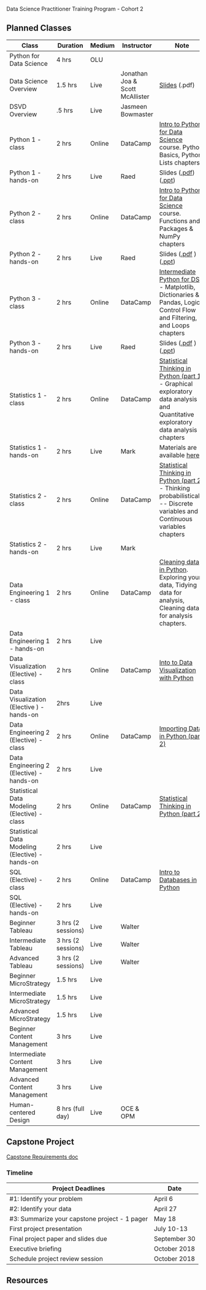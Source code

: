 Data Science Practitioner Training Program - Cohort 2

## Planned Classes

|Class   |Duration  |Medium   |Instructor   |Note   |
|---|---|---|---|---|
|Python for Data Science   |4 hrs   |OLU   |   |   |
|Data Science Overview   |1.5 hrs   |Live   |Jonathan Joa & Scott McAllister   |[Slides](https://github.com/GSA/training-pathway-data-practitioner/blob/master/Cohort%202/Intro-to-Data-Science-March2018.pdf) (.pdf)   |
|DSVD Overview   |.5 hrs   |Live   |Jasmeen Bowmaster   |   |
| Python 1 - class  |2 hrs   |Online   |DataCamp   |[Intro to Python for Data Science](https://www.datacamp.com/courses/intro-to-python-for-data-science) course. Python Basics, Python Lists chapters   |
|Python 1 - hands-on   |2 hrs   |Live   |Raed   | Slides ([.pdf](https://github.com/GSA/training-pathway-data-practitioner/blob/master/Cohort%202/Python%20For%20Data%20Science%20-%20Introduction%20-%20COHORT2.pdf)) ([.ppt](https://github.com/GSA/training-pathway-data-practitioner/blob/master/Cohort%202/Python%20For%20Data%20Science%20-%20Introduction%20-%20COHORT2.pptx))  |
|Python 2 - class   |2 hrs   |Online   |DataCamp   |[Intro to Python for Data Science](https://www.datacamp.com/courses/intro-to-python-for-data-science) course. Functions and Packages & NumPy chapters   |
|Python 2 - hands-on  |2 hrs  |Live  |Raed  | Slides ([.pdf](https://github.com/GSA/training-pathway-data-practitioner/blob/master/Cohort%202/Python%20For%20Data%20Science%20-%20Introduction2%20-%20COHORT2.pdf) ) ([.ppt](https://github.com/GSA/training-pathway-data-practitioner/blob/master/Cohort%202/Python%20For%20Data%20Science%20-%20Introduction2%20-%20COHORT2.pptx)) |
|Python 3 - class  |2 hrs  |Online  |DataCamp  |[Intermediate Python for DS](https://www.datacamp.com/courses/intermediate-python-for-data-science) - Matplotlib, Dictionaries & Pandas, Logic, Control Flow and Filtering, and Loops chapters   |
|Python 3 - hands-on  |2 hrs  |Live  |Raed  | Slides ([.pdf](https://github.com/GSA/training-pathway-data-practitioner/blob/master/Cohort%202/Python%20For%20Data%20Science%20-%20Intermediate%20-%20COHORT2.pdf) ) ([.ppt](https://github.com/GSA/training-pathway-data-practitioner/blob/master/Cohort%202/Python%20For%20Data%20Science%20-%20Intermediate%20-%20COHORT2.pptx))|
|Statistics 1 - class |2 hrs  |Online  |DataCamp  |[Statistical Thinking in Python (part 1)](https://www.datacamp.com/courses/statistical-thinking-in-python-part-1) - Graphical exploratory data analysis and Quantitative exploratory data analysis chapters  |
|Statistics 1 - hands-on  |2 hrs  |Live  |Mark  | Materials are available [here](https://github.com/GSA/training-pathway-data-practitioner/tree/master/Cohort%202/statistics-1) |
|Statistics 2 - class |2 hrs  |Online  |DataCamp  |[Statistical Thinking in Python (part 2)](https://www.datacamp.com/courses/statistical-thinking-in-python-part-2) - Thinking probabilistically -- Discrete variables and Continuous variables chapters  |
|Statistics 2 - hands-on  |2 hrs  |Live  |Mark  |  |
|Data Engineering 1 - class  |2 hrs  |Online  |DataCamp  |[Cleaning data in Python](https://www.datacamp.com/courses/cleaning-data-in-python). Exploring your data, Tidying data for analysis, Cleaning data for analysis chapters.  |
|Data Engineering 1 - hands-on  |2 hrs  |Live  |  |  |
|Data Visualization (Elective) - class |2 hrs |Online |DataCamp |[Into to Data Visualization with Python](https://www.datacamp.com/courses/introduction-to-data-visualization-with-python) |
|Data Visualization (Elective ) - hands-on |2hrs |Live | | |
|Data Engineering 2 (Elective) - class |2 hrs |Online |DataCamp |[Importing Data in Python (part 2)](https://www.datacamp.com/courses/importing-data-in-python-part-2) |
|Data Engineering 2 (Elective) - hands-on |2 hrs |Live | | |
|Statistical Data Modeling (Elective) - class |2 hrs |Online |DataCamp | [Statistical Thinking in Python (part 2)](https://www.datacamp.com/courses/statistical-thinking-in-python-part-2) |
|Statistical Data Modeling (Elective) - hands-on |2 hrs |Live | | |
|SQL (Elective) - class |2 hrs |Online |DataCamp |[Intro to Databases in Python](https://www.datacamp.com/courses/introduction-to-relational-databases-in-python) |
|SQL (Elective) - hands-on |2 hrs |Live | | |
|Beginner Tableau |3 hrs (2 sessions) |Live  |Walter | |
|Intermediate Tableau |3 hrs (2 sessions) |Live  |Walter | |
|Advanced Tableau |3 hrs (2 sessions) |Live  |Walter |  |
|Beginner MicroStrategy |1.5 hrs |Live | |
|Intermediate MicroStrategy |1.5 hrs |Live | |
|Advanced MicroStrategy |1.5 hrs |Live | |
|Beginner Content Management |3 hrs |Live | |
|Intermediate Content Management |3 hrs |Live | |
|Advanced Content Management |3 hrs |Live | |
|Human-centered Design |8 hrs (full day) |Live |OCE & OPM |

## Capstone Project 
[Capstone Requirements doc](https://github.com/GSA/training-pathway-data-practitioner/blob/master/Cohort%202/Data%20Science%20Capstone%20Project%20-%20Cohort%202.pdf)
### Timeline
|Project Deadlines  |Date  |
|---|---|
|#1: Identify your problem  |April 6  | 
|#2: Identify your data  |April 27  |
|#3: Summarize your capstone project - 1 pager  |May 18  |
|First project presentation  | July 10-13  |
|Final project paper and slides due  |September 30  |
|Executive briefing | October 2018 |
|Schedule project review session  |October 2018  |


## Resources 


